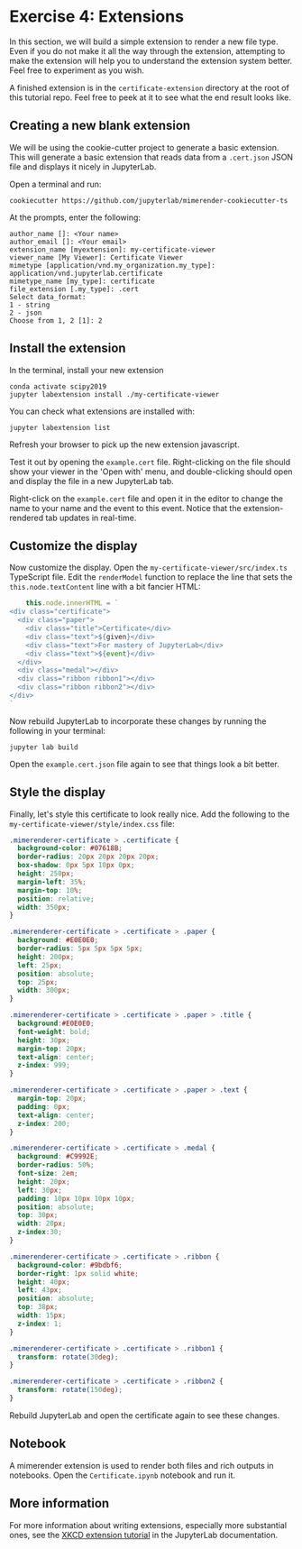 # Exercise 4: Extensions

In this section, we will build a simple extension to render a new file type.
Even if you do not make it all the way through the extension, attempting to make
the extension will help you to understand the extension system better. Feel free
to experiment as you wish.

A finished extension is in the `certificate-extension` directory at the root of this tutorial repo. Feel free to peek at it to see what the end result looks like.

## Creating a new blank extension

We will be using the cookie-cutter project to generate a basic extension. This will generate a basic extension that reads data from a `.cert.json` JSON file and displays it nicely in JupyterLab.

Open a terminal and run:

```
cookiecutter https://github.com/jupyterlab/mimerender-cookiecutter-ts
```

At the prompts, enter the following:
```
author_name []: <Your name>
author_email []: <Your email>
extension_name [myextension]: my-certificate-viewer
viewer_name [My Viewer]: Certificate Viewer
mimetype [application/vnd.my_organization.my_type]: application/vnd.jupyterlab.certificate
mimetype_name [my_type]: certificate
file_extension [.my_type]: .cert
Select data_format:
1 - string
2 - json
Choose from 1, 2 [1]: 2
```

## Install the extension

In the terminal, install your new extension

```
conda activate scipy2019
jupyter labextension install ./my-certificate-viewer
```

You can check what extensions are installed with:

```
jupyter labextension list
```

Refresh your browser to pick up the new extension javascript.

Test it out by opening the `example.cert` file. Right-clicking on the file should show your viewer in the 'Open with' menu, and double-clicking should open and display the file in a new JupyterLab tab.

Right-click on the `example.cert` file and open it in the editor to change the name to your name and the event to this event. Notice that the extension-rendered tab updates in real-time.

## Customize the display

Now customize the display. Open the `my-certificate-viewer/src/index.ts` TypeScript file. Edit the `renderModel` function to replace the line that sets the `this.node.textContent` line with a bit fancier HTML:

```typescript
    this.node.innerHTML = `
<div class="certificate">
  <div class="paper">
    <div class="title">Certificate</div>
    <div class="text">${given}</div>
    <div class="text">For mastery of JupyterLab</div>
    <div class="text">${event}</div>
  </div>
  <div class="medal"></div>
  <div class="ribbon ribbon1"></div>
  <div class="ribbon ribbon2"></div>
</div>
`
```

Now rebuild JupyterLab to incorporate these changes by running the following in your terminal:

```
jupyter lab build
```

Open the `example.cert.json` file again to see that things look a bit better.

## Style the display

Finally, let's style this certificate to look really nice. Add the following to
the `my-certificate-viewer/style/index.css` file:

```css
.mimerenderer-certificate > .certificate {
  background-color: #07618B;
  border-radius: 20px 20px 20px 20px;
  box-shadow: 0px 5px 10px 0px;
  height: 250px;
  margin-left: 35%;
  margin-top: 10%;
  position: relative;
  width: 350px;
}

.mimerenderer-certificate > .certificate > .paper {
  background: #E0E0E0;
  border-radius: 5px 5px 5px 5px;
  height: 200px;
  left: 25px;
  position: absolute;
  top: 25px;
  width: 300px;
}

.mimerenderer-certificate > .certificate > .paper > .title {
  background:#E0E0E0;
  font-weight: bold;
  height: 30px;
  margin-top: 20px;
  text-align: center;
  z-index: 999;
}

.mimerenderer-certificate > .certificate > .paper > .text {
  margin-top: 20px;
  padding: 0px;
  text-align: center;
  z-index: 200;
}

.mimerenderer-certificate > .certificate > .medal {
  background: #C9992E;
  border-radius: 50%;
  font-size: 2em;
  height: 20px;
  left: 30px;
  padding: 10px 10px 10px 10px;
  position: absolute;
  top: 30px;
  width: 20px;
  z-index:30;
}

.mimerenderer-certificate > .certificate > .ribbon {
  background-color: #9bdbf6;
  border-right: 1px solid white;
  height: 40px;
  left: 43px;
  position: absolute;
  top: 38px;
  width: 15px;
  z-index: 1;
}

.mimerenderer-certificate > .certificate > .ribbon1 {
  transform: rotate(30deg);
}

.mimerenderer-certificate > .certificate > .ribbon2 {
  transform: rotate(150deg);
}
```

Rebuild JupyterLab and open the certificate again to see these changes.

## Notebook

A mimerender extension is used to render both files and rich outputs in
notebooks. Open the `Certificate.ipynb` notebook and run it.

## More information

For more information about writing extensions, especially more substantial ones, see the [XKCD extension tutorial](http://jupyterlab.readthedocs.io/en/stable/developer/xkcd_extension_tutorial.html) in the JupyterLab documentation.